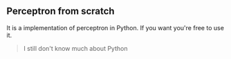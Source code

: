 ## Perceptron from scratch

It is a implementation of perceptron in Python. If you want you're free to use it.

> I still don't know much about Python